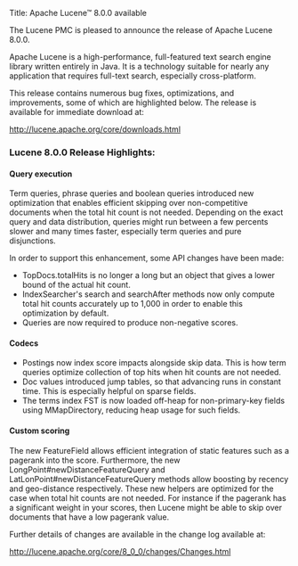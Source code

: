 Title: Apache Lucene™ 8.0.0 available

The Lucene PMC is pleased to announce the release of Apache Lucene 8.0.0.

Apache Lucene is a high-performance, full-featured text search engine library written entirely in Java. It is a technology suitable for nearly any application that requires full-text search, especially cross-platform.

This release contains numerous bug fixes, optimizations, and improvements, some of which are highlighted below. The release is available for immediate download at:

   <http://lucene.apache.org/core/downloads.html>

### Lucene 8.0.0 Release Highlights:

#### Query execution

Term queries, phrase queries and boolean queries introduced new optimization that enables efficient skipping over non-competitive documents when the total hit count is not needed. Depending on the exact query and data distribution, queries might run between a few percents slower and many times faster, especially term queries and pure disjunctions.

In order to support this enhancement, some API changes have been made:
 * TopDocs.totalHits is no longer a long but an object that gives a lower bound of the actual hit count.
 * IndexSearcher's search and searchAfter methods now only compute total hit counts accurately up to 1,000 in order to enable this optimization by default.
 * Queries are now required to produce non-negative scores.

#### Codecs

 * Postings now index score impacts alongside skip data. This is how term queries optimize collection of top hits when hit counts are not needed.
 * Doc values introduced jump tables, so that advancing runs in constant time. This is especially helpful on sparse fields.
 * The terms index FST is now loaded off-heap for non-primary-key fields using MMapDirectory, reducing heap usage for such fields.

#### Custom scoring

The new FeatureField allows efficient integration of static features such as a pagerank into the score. Furthermore, the new LongPoint#newDistanceFeatureQuery and LatLonPoint#newDistanceFeatureQuery methods allow boosting by recency and geo-distance respectively. These new helpers are optimized for the case when total hit counts are not needed. For instance if the pagerank has a significant weight in your scores, then Lucene might be able to skip over documents that have a low pagerank value.

Further details of changes are available in the change log available at:

  <http://lucene.apache.org/core/8_0_0/changes/Changes.html>


